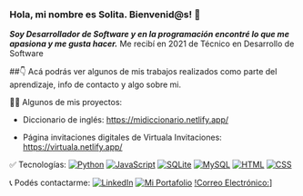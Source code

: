 ### Hola, mi nombre es Solita. Bienvenid@s! 👋

***Soy Desarrollador de Software y en  la programación encontré lo que me apasiona y me gusta hacer.*** 
Me recibí en 2021 de Técnico en Desarrollo de Software

##👇 Acá podrás ver algunos de mis trabajos realizados como parte del aprendizaje, info de contacto y algo sobre mi.

 👩‍💻 Algunos de mis proyectos:
 
- Diccionario de inglés: https://midiccionario.netlify.app/

- Página invitaciones digitales de Virtuala Invitaciones: https://virtuala.netlify.app/

✅ Tecnologías:
[![Python](https://img.shields.io/badge/Python-brightgreen)]()
[![JavaScript](https://img.shields.io/badge/JavaScript-yellow)]()
[![SQLite](https://img.shields.io/badge/SQLite-fuchsia)]()
[![MySQL](https://img.shields.io/badge/MySQL-blue)]()
[![HTML](https://img.shields.io/badge/HTML-orange)]()
[![CSS](https://img.shields.io/badge/CSS-red)]()

📞 Podés contactarme:
[![LinkedIn](https://img.shields.io/badge/LinkedIn-Soledad%20Marin-fuchsia)](https://www.linkedin.com/in/soledadmarin-dev/)
[![Mi Portafolio](https://img.shields.io/badge/Portafolio-marinsolita-8A2BE2)](https://marinsolita.netlify.app/)
[!Correo Electrónico:](https://img.shields.io/badge/Correo%20Electronico%3A-gray)]



